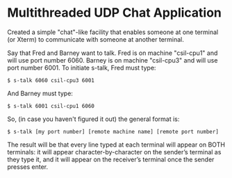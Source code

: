 # Multithreaded UDP Chat Application
Created a simple "chat"-like facility that enables someone at one terminal (or Xterm) to communicate with someone at another terminal.

Say that Fred and Barney want to talk. Fred is on machine "csil-cpu1" and will use port number 6060. Barney is on machine "csil-cpu3" and will use port number 6001. To initiate s-talk, Fred must type:

```shell
$ s-talk 6060 csil-cpu3 6001
```
And Barney must type:
```shell
$ s-talk 6001 csil-cpu1 6060
```

So, (in case you haven't figured it out) the general format is:
```shell
$ s-talk [my port number] [remote machine name] [remote port number]
```

The result will be that every line typed at each terminal will appear on BOTH terminals: it will appear character-by-character on the sender’s terminal as they type it, and it will appear on the receiver’s terminal once the sender presses enter.
